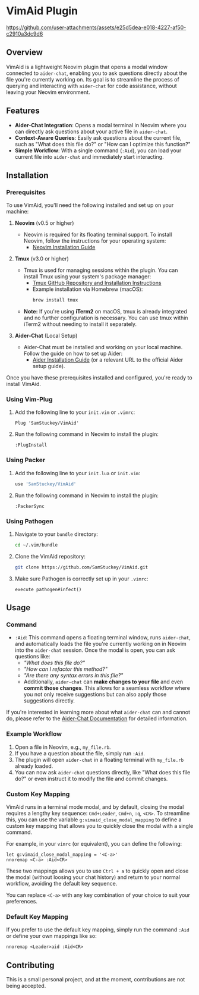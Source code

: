 # VimAid Plugin

https://github.com/user-attachments/assets/e25d5dea-e018-4227-af50-c2910a3dc9d6

## Overview
VimAid is a lightweight Neovim plugin that opens a modal window connected to `aider-chat`, enabling you to ask questions directly about the file you're currently working on. Its goal is to streamline the process of querying and interacting with `aider-chat` for code assistance, without leaving your Neovim environment.

## Features
- **Aider-Chat Integration**: Opens a modal terminal in Neovim where you can directly ask questions about your active file in `aider-chat`.
- **Context-Aware Queries**: Easily ask questions about the current file, such as "What does this file do?" or "How can I optimize this function?"
- **Simple Workflow**: With a single command (`:Aid`), you can load your current file into `aider-chat` and immediately start interacting.

## Installation

### Prerequisites
To use VimAid, you'll need the following installed and set up on your machine:

1. **Neovim** (v0.5 or higher)
   - Neovim is required for its floating terminal support. To install Neovim, follow the instructions for your operating system:
     - [Neovim Installation Guide](https://github.com/neovim/neovim/wiki/Installing-Neovim)

2. **Tmux** (v3.0 or higher)
   - Tmux is used for managing sessions within the plugin. You can install Tmux using your system's package manager:
     - [Tmux GitHub Repository and Installation Instructions](https://github.com/tmux/tmux)
     - Example installation via Homebrew (macOS):
       ```bash
       brew install tmux
       ```
   - **Note:** If you're using **iTerm2** on macOS, tmux is already integrated and no further configuration is necessary. You can use tmux within iTerm2 without needing to install it separately.

3. **Aider-Chat** (Local Setup)
   - Aider-Chat must be installed and working on your local machine. Follow the guide on how to set up Aider:
     - [Aider Installation Guide](https://aider.chat) (or a relevant URL to the official Aider setup guide).

Once you have these prerequisites installed and configured, you're ready to install VimAid.

### Using Vim-Plug
1. Add the following line to your `init.vim` or `.vimrc`:

    ```vim
    Plug 'SamStuckey/VimAid'
    ```

2. Run the following command in Neovim to install the plugin:

    ```vim
    :PlugInstall
    ```

### Using Packer
1. Add the following line to your `init.lua` or `init.vim`:

    ```lua
    use 'SamStuckey/VimAid'
    ```

2. Run the following command in Neovim to install the plugin:

    ```vim
    :PackerSync
    ```

### Using Pathogen
1. Navigate to your `bundle` directory:

    ```bash
    cd ~/.vim/bundle
    ```

2. Clone the VimAid repository:

    ```bash
    git clone https://github.com/SamStuckey/VimAid.git
    ```

3. Make sure Pathogen is correctly set up in your `.vimrc`:

    ```vim
    execute pathogen#infect()
    ```

## Usage

### Command
- `:Aid`: This command opens a floating terminal window, runs `aider-chat`, and automatically loads the file you're currently working on in Neovim into the `aider-chat` session. Once the modal is open, you can ask questions like:
  - *"What does this file do?"*
  - *"How can I refactor this method?"*
  - *"Are there any syntax errors in this file?"*
  - Additionally, `aider-chat` can **make changes to your file** and even **commit those changes**. This allows for a seamless workflow where you not only receive suggestions but can also apply those suggestions directly.

If you're interested in learning more about what `aider-chat` can and cannot do, please refer to the [Aider-Chat Documentation](https://aider.chat/docs) for detailed information.

### Example Workflow
1. Open a file in Neovim, e.g., `my_file.rb`.
2. If you have a question about the file, simply run `:Aid`.
3. The plugin will open `aider-chat` in a floating terminal with `my_file.rb` already loaded.
4. You can now ask `aider-chat` questions directly, like "What does this file do?" or even instruct it to modify the file and commit changes.

### Custom Key Mapping
VimAid runs in a terminal mode modal, and by default, closing the modal requires a lengthy key sequence: `Cmd+Leader`, `Cmd+n`, `:q`, `<CR>`. To streamline this, you can use the variable `g:vimaid_close_modal_mapping` to define a custom key mapping that allows you to quickly close the modal with a single command.

For example, in your `vimrc` (or equivalent), you can define the following:

```vim
let g:vimaid_close_modal_mapping = '<C-a>'
nnoremap <C-a> :Aid<CR>
```

These two mappings allows you to use `Ctrl + a` to quickly open and close the modal (without loosing your chat history) and return to your normal workflow, avoiding the default key sequence.

You can replace `<C-a>` with any key combination of your choice to suit your preferences.

### Default Key Mapping
If you prefer to use the default key mapping, simply run the command `:Aid` or define your own mappings like so:

```vim
nnoremap <Leader>aid :Aid<CR>
```

## Contributing
This is a small personal project, and at the moment, contributions are not being accepted.

